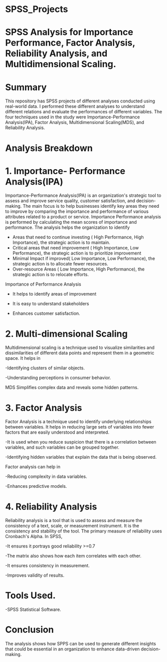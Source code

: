 # SPSS_Projects

# SPSS Analysis for Importance Performance, Factor Analysis, Reliability Analysis, and Multidimensional Scaling.

# Summary
This repository has SPSS projects of different analyses conducted using real-world data. I performed these different analyses to understand different relations and evaluate the performances of different variables. The four techniques used in the study were Importance-Performance Analysis(IPA), Factor Analysis, Multidimensional Scaling(MDS), and Reliability Analysis.

# Analysis Breakdown

# 1. Importance- Performance Analysis(IPA)
Importance-Performance Analysis(IPA) is an organization's strategic tool to assess and improve service quality, customer satisfaction, and decision-making. The main focus is to help businesses identify key areas they need to improve by comparing the importance and performance of various attributes related to a product or service. Importance Performance analysis is performed by calculating the mean scores of importance and performance. The analysis helps the organization to identify

- Areas that need to continue investing ( High Performance, High Importance), the strategic action is to maintain.
- Critical areas that need improvement ( High Importance, Low Performance), the strategic action is to prioritize improvement
- Minimal Impact if improved( Low Importance, Low Performance), the strategic action is to allocate fewer resources.
- Over-resource Areas (  Low Importance, High Performance), the strategic action is to relocate efforts.

Importance of Performance Analysis
- It helps to identify areas of improvement
  
- It is easy to understand stakeholders
  
- Enhances customer satisfaction.
  

# 2. Multi-dimensional Scaling
Multidimensional scaling is a technique used to visualize similarities and dissimilarities of different data points and represent them in a geometric space.  It  helps in 

-Identifying clusters of similar objects.

-Understanding perceptions in consumer behavior.

MDS Simplifies complex data and reveals some hidden patterns.

# 3. Factor Analysis
Factor Analysis is a technique used to identify underlying relationships between variables.  It helps in reducing large sets of variables into fewer factors that are easily understood and interpreted.

-It is used when you reduce suspicion that there is a correlation between variables, and such variables can be grouped together.

-Identifying hidden variables that explain the data that is being observed.

Factor analysis can help in

-Reducing complexity in data variables.

-Enhances predictive models.

# 4. Reliability Analysis
Reliability analysis is a tool that is used to assess and measure the consistency of a text, scale, or measurement instrument. It is the consistency and stability of the tool. The primary measure of reliability uses Cronbach's Alpha. In SPSS,

-It ensures it portrays good reliability >=0.7

-The matrix also shows how each item correlates with each other.

-It ensures consistency in measurement.

-Improves validity of results.

# Tools Used.
 -SPSS Statistical Software.

# Conclusion
The analysis shows how SPPS can be used to generate different insights that could be essential in an organization to enhance data-driven decision-making. 





